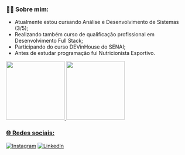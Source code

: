 ### 🤵🏻 Sobre mim:
* Atualmente estou cursando Análise e Desenvolvimento de Sistemas (3/5);
* Realizando também curso de qualificação profissional em Desenvolvimento Full Stack;
* Participando do curso DEVinHouse do SENAI;
* Antes de estudar programação fui Nutricionista Esportivo.

<div>
<a href="https://github.com/fabiopdidio">
<img height="160em" src="https://github-readme-stats.vercel.app/api/top-langs/?username=fabiopdidio&layout=compact&langs_count=7&theme=dracula"/>
<img height="160em" src="https://github-readme-stats.vercel.app/api?username=fabiopdidio&show_icons=true&theme=dracula&include_all_commits=true&count_private=true"/>

</div>

### 🌐 Redes sociais: 
[![Instagram](https://img.shields.io/badge/Instagram-%23E4405F.svg?logo=Instagram&logoColor=white)](https://www.instagram.com/fabiopdidio/) [![LinkedIn](https://img.shields.io/badge/LinkedIn-%230077B5.svg?logo=linkedin&logoColor=white)](https://br.linkedin.com/in/fabiopdidio) 
